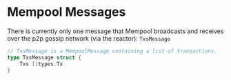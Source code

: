 # Mempool Messages

There is currently only one message that Mempool broadcasts and receives over
the p2p gossip network (via the reactor): `TxsMessage`

```go
// TxsMessage is a MempoolMessage containing a list of transactions.
type TxsMessage struct {
    Txs []types.Tx
}
```
